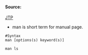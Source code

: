 #### Source:
[JTP](https://www.javatpoint.com/linux-man)

* man is short term for manual page.

```
#Syntax
man [options(s) keyword(s)]
```

```
man ls
```

